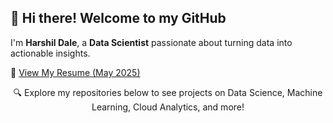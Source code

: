 ## 👋 Hi there! Welcome to my GitHub  
I'm **Harshil Dale**, a **Data Scientist** passionate about turning data into actionable insights.

📄 [View My Resume (May 2025)](https://github.com/HarshilDale/Resume-june/blob/main/HarshilDale_Resume_June25.pdf.pdf)

<p align="center">
🔍 Explore my repositories below to see projects on Data Science, Machine Learning, Cloud Analytics, and more!  
</p>
